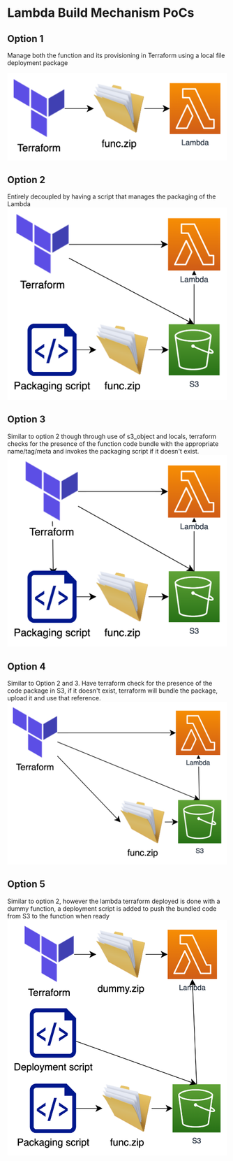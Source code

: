 # Lambda Build Mechanism PoCs
## Option 1
Manage both the function and its provisioning in Terraform using a local file deployment package

![diagram](option1/diagram.png)

## Option 2
Entirely decoupled by having a script that manages the packaging of the Lambda
![diagram](option2/diagram.png)

## Option 3
Similar to option 2 though through use of s3_object and locals, terraform checks for the presence of the function code bundle with the appropriate name/tag/meta and invokes the packaging script if it doesn't exist.
![diagram](option3/diagram.png)

## Option 4
Similar to Option 2 and 3. Have terraform check for the presence of the code package in S3, if it doesn't exist, terraform will bundle the package, upload it and use that reference.
![diagram](option4/diagram.png)

## Option 5
Similar to option 2, however the lambda terraform deployed is done with a dummy function, a deployment script is added to push the bundled code from S3 to the function when ready
![diagram](option5/diagram.png)